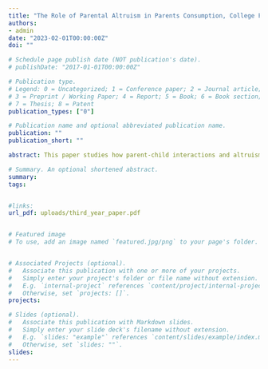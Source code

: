 ```yaml
---
title: "The Role of Parental Altruism in Parents Consumption, College Financial Support, and Outcomes in Higher Education"
authors:
- admin
date: "2023-02-01T00:00:00Z"
doi: ""

# Schedule page publish date (NOT publication's date).
# publishDate: "2017-01-01T00:00:00Z"

# Publication type.
# Legend: 0 = Uncategorized; 1 = Conference paper; 2 = Journal article;
# 3 = Preprint / Working Paper; 4 = Report; 5 = Book; 6 = Book section;
# 7 = Thesis; 8 = Patent
publication_types: ["0"]

# Publication name and optional abbreviated publication name.
publication: ""
publication_short: ""

abstract: This paper studies how parent-child interactions and altruism impact college financial support and outcomes. It analyzes how parents adjust their consumption levels based on their children's income and how children's consumption shocks affect parent consumption. Using a dynastic overlapped generations model, the study explores how future transfers from parents to children influence college graduation rates. The findings show that parent transfers reduce the cost of attending college, but also lower children's college returns. Altruism increases graduation rates for low-ability children with wealthy parents and explains most of the graduation gap between low-ability children with wealthy and poor parents.

# Summary. An optional shortened abstract.
summary: 
tags:


#links:
url_pdf: uploads/third_year_paper.pdf


# Featured image
# To use, add an image named `featured.jpg/png` to your page's folder. 


# Associated Projects (optional).
#   Associate this publication with one or more of your projects.
#   Simply enter your project's folder or file name without extension.
#   E.g. `internal-project` references `content/project/internal-project/index.md`.
#   Otherwise, set `projects: []`.
projects:

# Slides (optional).
#   Associate this publication with Markdown slides.
#   Simply enter your slide deck's filename without extension.
#   E.g. `slides: "example"` references `content/slides/example/index.md`.
#   Otherwise, set `slides: ""`.
slides:
---
```



